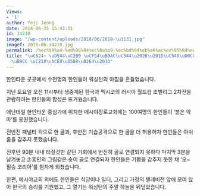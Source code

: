 ```yaml
---
Views:
- '1'
author: Yeji Jeong
date: 2018-06-25 15:43:31
id: 34210
image: "/wp-content/uploads/2018/06/2018-\u3131.jpg"
imagef: 2018-06-34210.jpg
permalink: /%ec%98%a4-%ed%95%84%ec%8a%b9-%ec%bd%94%eb%a6%ac%ec%95%84%ec%95%88%ed%83%80%ea%b9%9d%ec%a7%80%eb%a7%8c-%ec%88%98%ea%b3%a0%ed%96%88%eb%8b%a4/
title: "\uC624~ \uD544\uC2B9 \uCF54\uB9AC\uC544\u2026\u201D\uC548\uD0C0\uAE5D\uC9C0\
  \uB9CC \uC218\uACE0\uD588\uB2E4\u201D"
---
```


한인타운 곳곳에서 수천명의 한인들이 워싱턴의 아침을 흔들었습니다.

지난 토요일 오전 11시부터 생중계된 한국과 멕시코의 러시아 월드컵 조별리그 2차전을 관람하려는 한인들의 함성은 뜨거웠습니다.

애난데일 한인타운 중심가에 위치한 메시야장로교회에는 100여명의 한인들이 ‘붉은 악마’를 응원했습니다.

전반전 패널티 킥으로 한 골과, 후반전 기습공격으로 한 골을 더 허용하자 한인들은 아쉬움을 감추지 못했습니다.

전후반 90분 내내 터질것만 같던 기회에서 번전히 골로 연결되지 못하다 마지막 3분을 남겨놓고 손흥민의 그림같은 슛이 골로 연결되자 한인들은 기쁨을 감추지 못한 채 ‘오~ 필승 코리아’를 힘차게 외쳤습니다.

한편, 메시야교회 외에도 한인들은 식당이나 일터, 그리고 가정의 텔레비전 앞에 모여 앉아 한국의 승리를 기원했고, 그 열기는 워싱턴의 주말 하늘을 뒤덮었습니다.